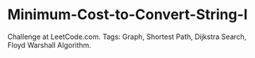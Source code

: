 # Minimum-Cost-to-Convert-String-I
Challenge at LeetCode.com. Tags: Graph, Shortest Path, Dijkstra Search, Floyd Warshall Algorithm.

